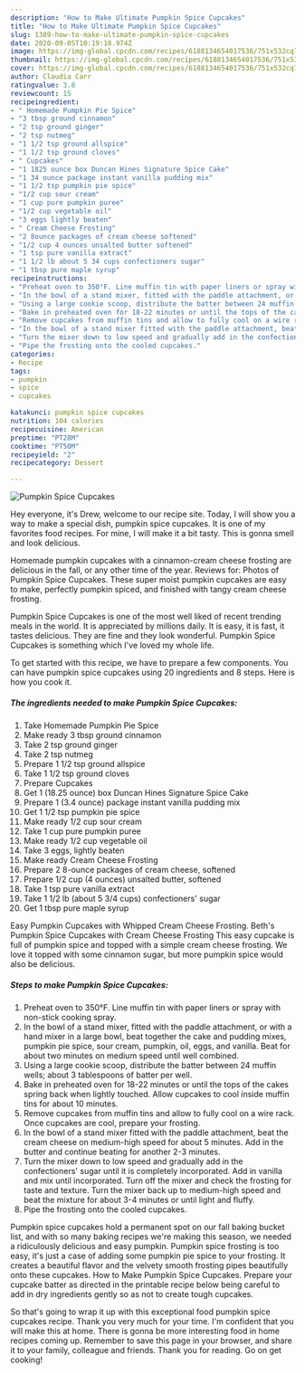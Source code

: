 ```yaml
---
description: "How to Make Ultimate Pumpkin Spice Cupcakes"
title: "How to Make Ultimate Pumpkin Spice Cupcakes"
slug: 1389-how-to-make-ultimate-pumpkin-spice-cupcakes
date: 2020-09-05T10:19:18.974Z
image: https://img-global.cpcdn.com/recipes/6188134654017536/751x532cq70/pumpkin-spice-cupcakes-recipe-main-photo.jpg
thumbnail: https://img-global.cpcdn.com/recipes/6188134654017536/751x532cq70/pumpkin-spice-cupcakes-recipe-main-photo.jpg
cover: https://img-global.cpcdn.com/recipes/6188134654017536/751x532cq70/pumpkin-spice-cupcakes-recipe-main-photo.jpg
author: Claudia Carr
ratingvalue: 3.8
reviewcount: 15
recipeingredient:
- " Homemade Pumpkin Pie Spice"
- "3 tbsp ground cinnamon"
- "2 tsp ground ginger"
- "2 tsp nutmeg"
- "1 1/2 tsp ground allspice"
- "1 1/2 tsp ground cloves"
- " Cupcakes"
- "1 1825 ounce box Duncan Hines Signature Spice Cake"
- "1 34 ounce package instant vanilla pudding mix"
- "1 1/2 tsp pumpkin pie spice"
- "1/2 cup sour cream"
- "1 cup pure pumpkin puree"
- "1/2 cup vegetable oil"
- "3 eggs lightly beaten"
- " Cream Cheese Frosting"
- "2 8ounce packages of cream cheese softened"
- "1/2 cup 4 ounces unsalted butter softened"
- "1 tsp pure vanilla extract"
- "1 1/2 lb about 5 34 cups confectioners sugar"
- "1 tbsp pure maple syrup"
recipeinstructions:
- "Preheat oven to 350°F. Line muffin tin with paper liners or spray with non-stick cooking spray."
- "In the bowl of a stand mixer, fitted with the paddle attachment, or with a hand mixer in a large bowl, beat together the cake and pudding mixes, pumpkin pie spice, sour cream, pumpkin, oil, eggs, and vanilla. Beat for about two minutes on medium speed until well combined."
- "Using a large cookie scoop, distribute the batter between 24 muffin wells; about 3 tablespoons of batter per well."
- "Bake in preheated oven for 18-22 minutes or until the tops of the cakes spring back when lightly touched. Allow cupcakes to cool inside muffin tins for about 10 minutes."
- "Remove cupcakes from muffin tins and allow to fully cool on a wire rack. Once cupcakes are cool, prepare your frosting."
- "In the bowl of a stand mixer fitted with the paddle attachment, beat the cream cheese on medium-high speed for about 5 minutes. Add in the butter and continue beating for another 2-3 minutes."
- "Turn the mixer down to low speed and gradually add in the confectioners&#39; sugar until it is completely incorporated. Add in vanilla and mix until incorporated. Turn off the mixer and check the frosting for taste and texture. Turn the mixer back up to medium-high speed and beat the mixture for about 3-4 minutes or until light and fluffy."
- "Pipe the frosting onto the cooled cupcakes."
categories:
- Recipe
tags:
- pumpkin
- spice
- cupcakes

katakunci: pumpkin spice cupcakes 
nutrition: 104 calories
recipecuisine: American
preptime: "PT28M"
cooktime: "PT50M"
recipeyield: "2"
recipecategory: Dessert

---
```



![Pumpkin Spice Cupcakes](https://img-global.cpcdn.com/recipes/6188134654017536/751x532cq70/pumpkin-spice-cupcakes-recipe-main-photo.jpg)

Hey everyone, it's Drew, welcome to our recipe site. Today, I will show you a way to make a special dish, pumpkin spice cupcakes. It is one of my favorites food recipes. For mine, I will make it a bit tasty. This is gonna smell and look delicious.

Homemade pumpkin cupcakes with a cinnamon-cream cheese frosting are delicious in the fall, or any other time of the year. Reviews for: Photos of Pumpkin Spice Cupcakes. These super moist pumpkin cupcakes are easy to make, perfectly pumpkin spiced, and finished with tangy cream cheese frosting.

Pumpkin Spice Cupcakes is one of the most well liked of recent trending meals in the world. It is appreciated by millions daily. It is easy, it is fast, it tastes delicious. They are fine and they look wonderful. Pumpkin Spice Cupcakes is something which I've loved my whole life.


To get started with this recipe, we have to prepare a few components. You can have pumpkin spice cupcakes using 20 ingredients and 8 steps. Here is how you cook it.

<!--inarticleads1-->

##### The ingredients needed to make Pumpkin Spice Cupcakes:

1. Take  Homemade Pumpkin Pie Spice
1. Make ready 3 tbsp ground cinnamon
1. Take 2 tsp ground ginger
1. Take 2 tsp nutmeg
1. Prepare 1 1/2 tsp ground allspice
1. Take 1 1/2 tsp ground cloves
1. Prepare  Cupcakes
1. Get 1 (18.25 ounce) box Duncan Hines Signature Spice Cake
1. Prepare 1 (3.4 ounce) package instant vanilla pudding mix
1. Get 1 1/2 tsp pumpkin pie spice
1. Make ready 1/2 cup sour cream
1. Take 1 cup pure pumpkin puree
1. Make ready 1/2 cup vegetable oil
1. Take 3 eggs, lightly beaten
1. Make ready  Cream Cheese Frosting
1. Prepare 2 8-ounce packages of cream cheese, softened
1. Prepare 1/2 cup (4 ounces) unsalted butter, softened
1. Take 1 tsp pure vanilla extract
1. Take 1 1/2 lb (about 5 3/4 cups) confectioners&#39; sugar
1. Get 1 tbsp pure maple syrup


Easy Pumpkin Cupcakes with Whipped Cream Cheese Frosting. Beth&#39;s Pumpkin Spice Cupcakes with Cream Cheese Frosting This easy cupcake is full of pumpkin spice and topped with a simple cream cheese frosting. We love it topped with some cinnamon sugar, but more pumpkin spice would also be delicious. 

<!--inarticleads2-->

##### Steps to make Pumpkin Spice Cupcakes:

1. Preheat oven to 350°F. Line muffin tin with paper liners or spray with non-stick cooking spray.
1. In the bowl of a stand mixer, fitted with the paddle attachment, or with a hand mixer in a large bowl, beat together the cake and pudding mixes, pumpkin pie spice, sour cream, pumpkin, oil, eggs, and vanilla. Beat for about two minutes on medium speed until well combined.
1. Using a large cookie scoop, distribute the batter between 24 muffin wells; about 3 tablespoons of batter per well.
1. Bake in preheated oven for 18-22 minutes or until the tops of the cakes spring back when lightly touched. Allow cupcakes to cool inside muffin tins for about 10 minutes.
1. Remove cupcakes from muffin tins and allow to fully cool on a wire rack. Once cupcakes are cool, prepare your frosting.
1. In the bowl of a stand mixer fitted with the paddle attachment, beat the cream cheese on medium-high speed for about 5 minutes. Add in the butter and continue beating for another 2-3 minutes.
1. Turn the mixer down to low speed and gradually add in the confectioners&#39; sugar until it is completely incorporated. Add in vanilla and mix until incorporated. Turn off the mixer and check the frosting for taste and texture. Turn the mixer back up to medium-high speed and beat the mixture for about 3-4 minutes or until light and fluffy.
1. Pipe the frosting onto the cooled cupcakes.


Pumpkin spice cupcakes hold a permanent spot on our fall baking bucket list, and with so many baking recipes we&#39;re making this season, we needed a ridiculously delicious and easy pumpkin. Pumpkin spice frosting is too easy, it&#39;s just a case of adding some pumpkin pie spice to your frosting. It creates a beautiful flavor and the velvety smooth frosting pipes beautifully onto these cupcakes. How to Make Pumpkin Spice Cupcakes. Prepare your cupcake batter as directed in the printable recipe below being careful to add in dry ingredients gently so as not to create tough cupcakes. 

So that's going to wrap it up with this exceptional food pumpkin spice cupcakes recipe. Thank you very much for your time. I'm confident that you will make this at home. There is gonna be more interesting food in home recipes coming up. Remember to save this page in your browser, and share it to your family, colleague and friends. Thank you for reading. Go on get cooking!
